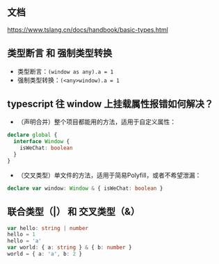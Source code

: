 ## 文档
https://www.tslang.cn/docs/handbook/basic-types.html

## 类型断言 和 强制类型转换
* 类型断言：`(window as any).a = 1`
* 强制类型转换：`(<any>window).a = 1`

## typescript 往 window 上挂载属性报错如何解决？
* （声明合并）整个项目都能用的方法，适用于自定义属性：
```typescript
declare global {
  interface Window {
    isWeChat: boolean
  }
}
```
* （交叉类型）单文件的方法，适用于简易Polyfill，或者不希望泄漏：
```typescript
declare var window: Window & { isWeChat: boolean }
```

## 联合类型（|） 和 交叉类型（&）
```typescript
var hello: string | number
hello = 1
hello = 'a'
var world: { a: string } & { b: number }
world = { a: 'a', b: 2 }
```
